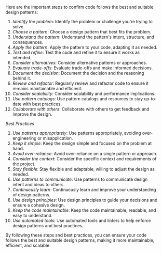 Here are the important steps to confirm code follows the best and suitable design patterns:

1. _Identify the problem_: Identify the problem or challenge you're trying to solve.
2. _Choose a pattern_: Choose a design pattern that best fits the problem.
3. _Understand the pattern_: Understand the pattern's intent, structure, and consequences.
4. _Apply the pattern_: Apply the pattern to your code, adapting it as needed.
5. _Test and refine_: Test the code and refine it to ensure it works as intended.
6. _Consider alternatives_: Consider alternative patterns or approaches.
7. _Evaluate trade-offs_: Evaluate trade-offs and make informed decisions.
8. _Document the decision_: Document the decision and the reasoning behind it.
9. _Review and refactor_: Regularly review and refactor code to ensure it remains maintainable and efficient.
10. _Consider scalability_: Consider scalability and performance implications.
11. _Use pattern catalogs_: Use pattern catalogs and resources to stay up-to-date with best practices.
12. _Collaborate with others_: Collaborate with others to get feedback and improve the design.

_Best Practices_

1. _Use patterns appropriately_: Use patterns appropriately, avoiding over-engineering or misapplication.
2. _Keep it simple_: Keep the design simple and focused on the problem at hand.
3. _Avoid over-reliance_: Avoid over-reliance on a single pattern or approach.
4. _Consider the context_: Consider the specific context and requirements of the project.
5. _Stay flexible_: Stay flexible and adaptable, willing to adjust the design as needed.
6. _Use patterns to communicate_: Use patterns to communicate design intent and ideas to others.
7. _Continuously learn_: Continuously learn and improve your understanding of design patterns.
8. _Use design principles_: Use design principles to guide your decisions and ensure a cohesive design.
9. _Keep the code maintainable_: Keep the code maintainable, readable, and easy to understand.
10. _Use automated tools_: Use automated tools and linters to help enforce design patterns and best practices.

By following these steps and best practices, you can ensure your code follows the best and suitable design patterns, making it more maintainable, efficient, and scalable.